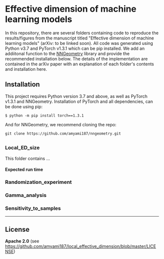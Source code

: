 # Effective dimension of machine learning models

In this repository, there are several folders containing code to reproduce the results/figures from 
the manuscript titled "Effective dimension of machine learning models" (arXiv: to be linked soon). All code was generated using Python v3.7 and PyTorch v1.3.1 which can be pip installed. We add an addiitonal function to the [NNGeometry](https://nngeometry.readthedocs.io/en/latest/) library and provide the recommended installation below. The details of the implementation are contained in the arXiv paper with an explanation of each folder's contents and installation here.

## Installation 
This project requires Python version 3.7 and above, as well as PyTorch v1.3.1 and NNGeometry. Installation of PyTorch and all dependencies, can be done using pip:

`$ python -m pip install torch==1.3.1`

And for NNGeometry, we recommend cloning the repo:

`git clone https://github.com/amyami187/nngeometry.git`

##
### Local_ED_size
This folder contains ...

#### Expected run time


### Randomization_experiment


### Gamma_analysis


### Sensitivity_to_samples


________________________________________________________________________________________________________________________________________________________________
## License
**Apache 2.0** (see https://github.com/amyami187/local_effective_dimension/blob/master/LICENSE)

